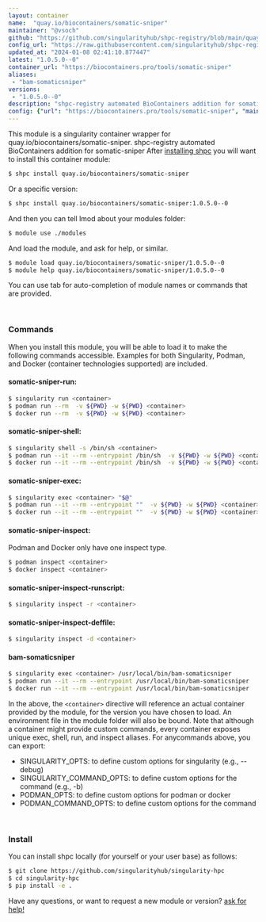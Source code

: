 ```yaml
---
layout: container
name:  "quay.io/biocontainers/somatic-sniper"
maintainer: "@vsoch"
github: "https://github.com/singularityhub/shpc-registry/blob/main/quay.io/biocontainers/somatic-sniper/container.yaml"
config_url: "https://raw.githubusercontent.com/singularityhub/shpc-registry/main/quay.io/biocontainers/somatic-sniper/container.yaml"
updated_at: "2024-01-08 02:41:10.877447"
latest: "1.0.5.0--0"
container_url: "https://biocontainers.pro/tools/somatic-sniper"
aliases:
 - "bam-somaticsniper"
versions:
 - "1.0.5.0--0"
description: "shpc-registry automated BioContainers addition for somatic-sniper"
config: {"url": "https://biocontainers.pro/tools/somatic-sniper", "maintainer": "@vsoch", "description": "shpc-registry automated BioContainers addition for somatic-sniper", "latest": {"1.0.5.0--0": "sha256:e82aacba18ec9b4d803f8081580c51ea896070a223f645923cfc6f4335df3465"}, "tags": {"1.0.5.0--0": "sha256:e82aacba18ec9b4d803f8081580c51ea896070a223f645923cfc6f4335df3465"}, "docker": "quay.io/biocontainers/somatic-sniper", "aliases": {"bam-somaticsniper": "/usr/local/bin/bam-somaticsniper"}}
---
```


This module is a singularity container wrapper for quay.io/biocontainers/somatic-sniper.
shpc-registry automated BioContainers addition for somatic-sniper
After [installing shpc](#install) you will want to install this container module:


```bash
$ shpc install quay.io/biocontainers/somatic-sniper
```

Or a specific version:

```bash
$ shpc install quay.io/biocontainers/somatic-sniper:1.0.5.0--0
```

And then you can tell lmod about your modules folder:

```bash
$ module use ./modules
```

And load the module, and ask for help, or similar.

```bash
$ module load quay.io/biocontainers/somatic-sniper/1.0.5.0--0
$ module help quay.io/biocontainers/somatic-sniper/1.0.5.0--0
```

You can use tab for auto-completion of module names or commands that are provided.

<br>

### Commands

When you install this module, you will be able to load it to make the following commands accessible.
Examples for both Singularity, Podman, and Docker (container technologies supported) are included.

#### somatic-sniper-run:

```bash
$ singularity run <container>
$ podman run --rm  -v ${PWD} -w ${PWD} <container>
$ docker run --rm  -v ${PWD} -w ${PWD} <container>
```

#### somatic-sniper-shell:

```bash
$ singularity shell -s /bin/sh <container>
$ podman run --it --rm --entrypoint /bin/sh  -v ${PWD} -w ${PWD} <container>
$ docker run --it --rm --entrypoint /bin/sh  -v ${PWD} -w ${PWD} <container>
```

#### somatic-sniper-exec:

```bash
$ singularity exec <container> "$@"
$ podman run --it --rm --entrypoint ""  -v ${PWD} -w ${PWD} <container> "$@"
$ docker run --it --rm --entrypoint ""  -v ${PWD} -w ${PWD} <container> "$@"
```

#### somatic-sniper-inspect:

Podman and Docker only have one inspect type.

```bash
$ podman inspect <container>
$ docker inspect <container>
```

#### somatic-sniper-inspect-runscript:

```bash
$ singularity inspect -r <container>
```

#### somatic-sniper-inspect-deffile:

```bash
$ singularity inspect -d <container>
```


#### bam-somaticsniper

```bash
$ singularity exec <container> /usr/local/bin/bam-somaticsniper
$ podman run --it --rm --entrypoint /usr/local/bin/bam-somaticsniper   -v ${PWD} -w ${PWD} <container> -c " $@"
$ docker run --it --rm --entrypoint /usr/local/bin/bam-somaticsniper   -v ${PWD} -w ${PWD} <container> -c " $@"
```



In the above, the `<container>` directive will reference an actual container provided
by the module, for the version you have chosen to load. An environment file in the
module folder will also be bound. Note that although a container
might provide custom commands, every container exposes unique exec, shell, run, and
inspect aliases. For anycommands above, you can export:

 - SINGULARITY_OPTS: to define custom options for singularity (e.g., --debug)
 - SINGULARITY_COMMAND_OPTS: to define custom options for the command (e.g., -b)
 - PODMAN_OPTS: to define custom options for podman or docker
 - PODMAN_COMMAND_OPTS: to define custom options for the command

<br>

### Install

You can install shpc locally (for yourself or your user base) as follows:

```bash
$ git clone https://github.com/singularityhub/singularity-hpc
$ cd singularity-hpc
$ pip install -e .
```

Have any questions, or want to request a new module or version? [ask for help!](https://github.com/singularityhub/singularity-hpc/issues)